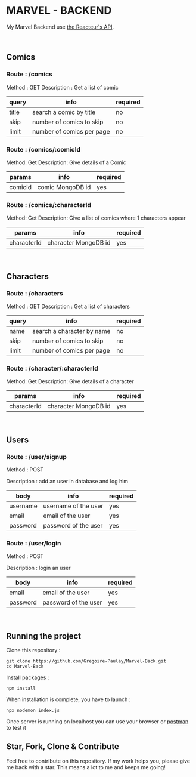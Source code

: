 # MARVEL - BACKEND

My Marvel Backend use <a href="https://lereacteur-marvel-api.netlify.app/">the Reacteur's API</a>.

<br/>

## Comics

### Route : /comics

Method : GET
Description : Get a list of comic

| query | info                      | required |
| ----- | ------------------------- | -------- |
| title | search a comic by title   | no       |
| skip  | number of comics to skip  | no       |
| limit | number of comics per page | no       |

### Route : /comics/:comicId

Method: Get
Description: Give details of a Comic

| params  | info             | required |
| ------- | ---------------- | -------- |
| comicId | comic MongoDB id | yes      |

### Route : /comics/:characterId

Method: Get
Description: Give a list of comics where 1 characters appear

| params      | info                 | required |
| ----------- | -------------------- | -------- |
| characterId | character MongoDB id | yes      |

<br/>

## Characters

### Route : /characters

Method : GET
Description : Get a list of characters

| query | info                       | required |
| ----- | -------------------------- | -------- |
| name  | search a character by name | no       |
| skip  | number of comics to skip   | no       |
| limit | number of comics per page  | no       |

### Route : /character/:characterId

Method: Get
Description: Give details of a character

| params      | info                 | required |
| ----------- | -------------------- | -------- |
| characterId | character MongoDB id | yes      |

<br/>

## Users

### Route : /user/signup

Method : POST

Description : add an user in database and log him

| body     | info                 | required |
| -------- | -------------------- | -------- |
| username | username of the user | yes      |
| email    | email of the user    | yes      |
| password | password of the user | yes      |

### Route : /user/login

Method : POST

Description : login an user

| body     | info                 | required |
| -------- | -------------------- | -------- |
| email    | email of the user    | yes      |
| password | password of the user | yes      |

<br/>

## Running the project

Clone this repository :

```
git clone https://github.com/Gregoire-Paulay/Marvel-Back.git
cd Marvel-Back
```

Install packages :

```
npm install

```

When installation is complete, you have to launch :

```
npx nodemon index.js

```

Once server is running on localhost you can use your browser or <a href="https://www.postman.com/">postman</a> to test it

## Star, Fork, Clone & Contribute

Feel free to contribute on this repository. If my work helps you, please give me back with a star. This means a lot to me and keeps me going!
